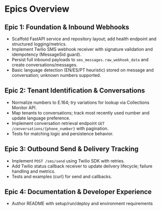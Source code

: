 # Epics Overview

## Epic 1: Foundation & Inbound Webhooks
- Scaffold FastAPI service and repository layout; add health endpoint and structured logging/metrics.
- Implement Twilio SMS webhook receiver with signature validation and idempotency (MessageSid guard).
- Persist full inbound payloads to `sms_messages.raw_webhook_data` and create conversations/messages.
- Basic language detection (EN/ES/PT heuristic) stored on message and conversation; unknown numbers supported.

## Epic 2: Tenant Identification & Conversations
- Normalize numbers to E.164; try variations for lookup via Collections Monitor API.
- Map tenants to conversations; track most recently used number and update language preference.
- Implement conversation retrieval endpoint `GET /conversations/{phone_number}` with pagination.
- Tests for matching logic and persistence behavior.

## Epic 3: Outbound Send & Delivery Tracking
- Implement `POST /sms/send` using Twilio SDK with retries.
- Add Twilio status callback receiver to update delivery lifecycle; failure handling and metrics.
- Tests and examples (curl) for send and callbacks.

<!-- Removed optional integration/real-time features to focus on MVP core. -->

## Epic 4: Documentation & Developer Experience
- Author README with setup/run/deploy and environment requirements
